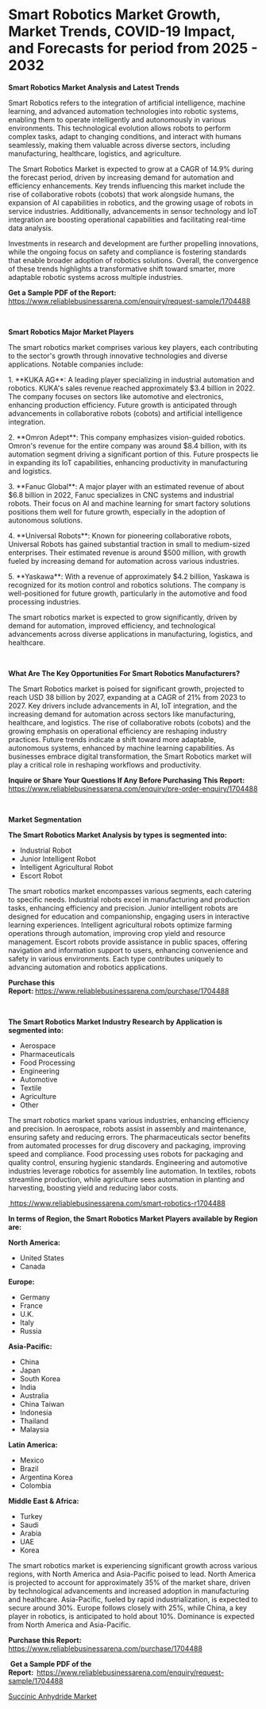 <p><h1>Smart Robotics Market Growth, Market Trends, COVID-19 Impact, and Forecasts for period from 2025 - 2032</h1></p><p><strong>Smart Robotics Market Analysis and Latest Trends</strong></p>
<p><p>Smart Robotics refers to the integration of artificial intelligence, machine learning, and advanced automation technologies into robotic systems, enabling them to operate intelligently and autonomously in various environments. This technological evolution allows robots to perform complex tasks, adapt to changing conditions, and interact with humans seamlessly, making them valuable across diverse sectors, including manufacturing, healthcare, logistics, and agriculture.</p><p>The Smart Robotics Market is expected to grow at a CAGR of 14.9% during the forecast period, driven by increasing demand for automation and efficiency enhancements. Key trends influencing this market include the rise of collaborative robots (cobots) that work alongside humans, the expansion of AI capabilities in robotics, and the growing usage of robots in service industries. Additionally, advancements in sensor technology and IoT integration are boosting operational capabilities and facilitating real-time data analysis. </p><p>Investments in research and development are further propelling innovations, while the ongoing focus on safety and compliance is fostering standards that enable broader adoption of robotics solutions. Overall, the convergence of these trends highlights a transformative shift toward smarter, more adaptable robotic systems across multiple industries.</p></p>
<p><strong>Get a Sample PDF of the Report:&nbsp;</strong> <a href="https://www.reliablebusinessarena.com/enquiry/request-sample/1704488?utm_campaign=2868&utm_medium=2&utm_source=Github&utm_content=ia&utm_term=27032025&utm_id=smart-robotics">https://www.reliablebusinessarena.com/enquiry/request-sample/1704488</a></p>
<p>&nbsp;</p>
<p><strong>Smart Robotics Major Market Players</strong></p>
<p><p>The smart robotics market comprises various key players, each contributing to the sector's growth through innovative technologies and diverse applications. Notable companies include:</p><p>1. **KUKA AG**: A leading player specializing in industrial automation and robotics. KUKA's sales revenue reached approximately $3.4 billion in 2022. The company focuses on sectors like automotive and electronics, enhancing production efficiency. Future growth is anticipated through advancements in collaborative robots (cobots) and artificial intelligence integration.</p><p>2. **Omron Adept**: This company emphasizes vision-guided robotics. Omron's revenue for the entire company was around $8.4 billion, with its automation segment driving a significant portion of this. Future prospects lie in expanding its IoT capabilities, enhancing productivity in manufacturing and logistics.</p><p>3. **Fanuc Global**: A major player with an estimated revenue of about $6.8 billion in 2022, Fanuc specializes in CNC systems and industrial robots. Their focus on AI and machine learning for smart factory solutions positions them well for future growth, especially in the adoption of autonomous solutions.</p><p>4. **Universal Robots**: Known for pioneering collaborative robots, Universal Robots has gained substantial traction in small to medium-sized enterprises. Their estimated revenue is around $500 million, with growth fueled by increasing demand for automation across various industries.</p><p>5. **Yaskawa**: With a revenue of approximately $4.2 billion, Yaskawa is recognized for its motion control and robotics solutions. The company is well-positioned for future growth, particularly in the automotive and food processing industries.</p><p>The smart robotics market is expected to grow significantly, driven by demand for automation, improved efficiency, and technological advancements across diverse applications in manufacturing, logistics, and healthcare.</p></p>
<p>&nbsp;</p>
<p><strong>What Are The Key Opportunities For Smart Robotics Manufacturers?</strong></p>
<p><p>The Smart Robotics market is poised for significant growth, projected to reach USD 38 billion by 2027, expanding at a CAGR of 21% from 2023 to 2027. Key drivers include advancements in AI, IoT integration, and the increasing demand for automation across sectors like manufacturing, healthcare, and logistics. The rise of collaborative robots (cobots) and the growing emphasis on operational efficiency are reshaping industry practices. Future trends indicate a shift toward more adaptable, autonomous systems, enhanced by machine learning capabilities. As businesses embrace digital transformation, the Smart Robotics market will play a critical role in reshaping workflows and productivity.</p></p>
<p><strong>Inquire or Share Your Questions If Any Before Purchasing This Report:</strong> <a href="https://www.reliablebusinessarena.com/enquiry/pre-order-enquiry/1704488?utm_campaign=2868&utm_medium=2&utm_source=Github&utm_content=ia&utm_term=27032025&utm_id=smart-robotics">https://www.reliablebusinessarena.com/enquiry/pre-order-enquiry/1704488</a></p>
<p>&nbsp;</p>
<p><strong>Market Segmentation</strong></p>
<p><strong>The Smart Robotics Market Analysis by types is segmented into:</strong></p>
<p><ul><li>Industrial Robot</li><li>Junior Intelligent Robot</li><li>Intelligent Agricultural Robot</li><li>Escort Robot</li></ul></p>
<p><p>The smart robotics market encompasses various segments, each catering to specific needs. Industrial robots excel in manufacturing and production tasks, enhancing efficiency and precision. Junior intelligent robots are designed for education and companionship, engaging users in interactive learning experiences. Intelligent agricultural robots optimize farming operations through automation, improving crop yield and resource management. Escort robots provide assistance in public spaces, offering navigation and information support to users, enhancing convenience and safety in various environments. Each type contributes uniquely to advancing automation and robotics applications.</p></p>
<p><strong>Purchase this Report:&nbsp;</strong><a href="https://www.reliablebusinessarena.com/purchase/1704488?utm_campaign=2868&utm_medium=2&utm_source=Github&utm_content=ia&utm_term=27032025&utm_id=smart-robotics">https://www.reliablebusinessarena.com/purchase/1704488</a></p>
<p>&nbsp;</p>
<p><strong>The Smart Robotics Market Industry Research by Application is segmented into:</strong></p>
<p><ul><li>Aerospace</li><li>Pharmaceuticals</li><li>Food Processing</li><li>Engineering</li><li>Automotive</li><li>Textile</li><li>Agriculture</li><li>Other</li></ul></p>
<p><p>The smart robotics market spans various industries, enhancing efficiency and precision. In aerospace, robots assist in assembly and maintenance, ensuring safety and reducing errors. The pharmaceuticals sector benefits from automated processes for drug discovery and packaging, improving speed and compliance. Food processing uses robots for packaging and quality control, ensuring hygienic standards. Engineering and automotive industries leverage robotics for assembly line automation. In textiles, robots streamline production, while agriculture sees automation in planting and harvesting, boosting yield and reducing labor costs.</p></p>
<p><a href="https://www.reliablebusinessarena.com/smart-robotics-r1704488?utm_campaign=2868&utm_medium=2&utm_source=Github&utm_content=ia&utm_term=27032025&utm_id=smart-robotics">&nbsp;https://www.reliablebusinessarena.com/smart-robotics-r1704488</a></p>
<p><strong>In terms of Region, the Smart Robotics Market Players available by Region are:</strong></p>
<p>
    <p> <strong> North America: </strong>
        <ul>
            <li>United States</li>
            <li>Canada</li>
        </ul>
        </p> 
    <p> <strong> Europe: </strong>
        <ul>
            <li>Germany</li>
            <li>France</li>
            <li>U.K.</li>
            <li>Italy</li>
            <li>Russia</li>
        </ul>
        </p> 
    <p> <strong> Asia-Pacific: </strong>
        <ul>
            <li>China</li>
            <li>Japan</li>
            <li>South Korea</li>
            <li>India</li>
            <li>Australia</li>
            <li>China Taiwan</li>
            <li>Indonesia</li>
            <li>Thailand</li>
            <li>Malaysia</li>
        </ul>
        </p> 
    <p> <strong> Latin America: </strong>
        <ul>
            <li>Mexico</li>
            <li>Brazil</li>
            <li>Argentina Korea</li>
            <li>Colombia</li>
        </ul>
        </p> 
    <p> <strong> Middle East & Africa: </strong>
        <ul>
            <li>Turkey</li>
            <li>Saudi</li>
            <li>Arabia</li>
            <li>UAE</li>
            <li>Korea</li>
        </ul>
    </p>
    </p>
<p><p>The smart robotics market is experiencing significant growth across various regions, with North America and Asia-Pacific poised to lead. North America is projected to account for approximately 35% of the market share, driven by technological advancements and increased adoption in manufacturing and healthcare. Asia-Pacific, fueled by rapid industrialization, is expected to secure around 30%. Europe follows closely with 25%, while China, a key player in robotics, is anticipated to hold about 10%. Dominance is expected from North America and Asia-Pacific.</p></p>
<p><strong>Purchase this Report: </strong><a href="https://www.reliablebusinessarena.com/purchase/1704488?utm_campaign=2868&utm_medium=2&utm_source=Github&utm_content=ia&utm_term=27032025&utm_id=smart-robotics">https://www.reliablebusinessarena.com/purchase/1704488</a></p>
<p>&nbsp;<strong>Get a Sample PDF of the Report:&nbsp;&nbsp;</strong><a href="https://www.reliablebusinessarena.com/enquiry/request-sample/1704488?utm_campaign=2868&utm_medium=2&utm_source=Github&utm_content=ia&utm_term=27032025&utm_id=smart-robotics">https://www.reliablebusinessarena.com/enquiry/request-sample/1704488</a></p>
<p><strong></strong></p>
<p><p><a href="https://github.com/SamiaChowdhury801/Market-Research-Report-List-2/blob/main/succinic-anhydride-market.md?utm_campaign=2868&utm_medium=2&utm_source=Github&utm_content=ia&utm_term=27032025&utm_id=smart-robotics">Succinic Anhydride Market</a></p></p>
